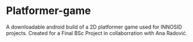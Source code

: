 # Platformer-game
A downloadable android build of a 2D platformer game used for INNOSID projects.
Created for a Final BSc Project in collaborration with Ana Radović.
